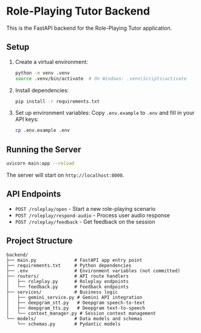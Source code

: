 # Role-Playing Tutor Backend

This is the FastAPI backend for the Role-Playing Tutor application.

## Setup

1. Create a virtual environment:
   ```bash
   python -m venv .venv
   source .venv/bin/activate  # On Windows: .venv\Scripts\activate
   ```

2. Install dependencies:
   ```bash
   pip install -r requirements.txt
   ```

3. Set up environment variables:
   Copy `.env.example` to `.env` and fill in your API keys:
   ```bash
   cp .env.example .env
   ```

## Running the Server

```bash
uvicorn main:app --reload
```

The server will start on `http://localhost:8000`.

## API Endpoints

- `POST /roleplay/open` - Start a new role-playing scenario
- `POST /roleplay/respond-audio` - Process user audio response
- `POST /roleplay/feedback` - Get feedback on the session

## Project Structure

```
backend/
├── main.py              # FastAPI app entry point
├── requirements.txt     # Python dependencies
├── .env                 # Environment variables (not committed)
├── routers/             # API route handlers
│   ├── roleplay.py      # Roleplay endpoints
│   └── feedback.py      # Feedback endpoints
├── services/            # Business logic
│   ├── gemini_service.py # Gemini API integration
│   ├── deepgram_stt.py   # Deepgram speech-to-text
│   ├── deepgram_tts.py   # Deepgram text-to-speech
│   └── context_manager.py # Session context management
└── models/              # Data models and schemas
    └── schemas.py       # Pydantic models
```